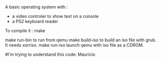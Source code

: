 A basic operating system with :
- a video controler to show text on a console
- a PS2 keyboard reader

To compile it :
make

make run-bin to run from qemu
make build-iso to build an iso file with grub. It needs xorriso.
make run-iso launch qemu with iso file as a CDROM.

#I'm trying to understand this code: Mauricio
